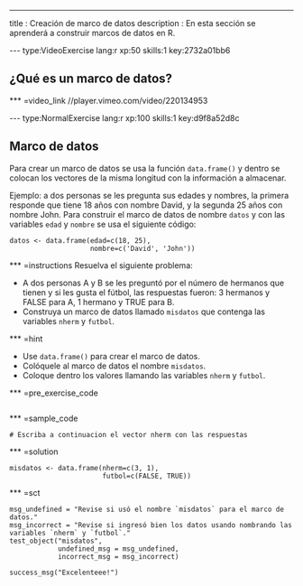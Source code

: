 ---
title       : Creación de marco de datos
description : En esta sección se aprenderá a construir marcos de datos en R.

--- type:VideoExercise lang:r xp:50 skills:1 key:2732a01bb6
## ¿Qué es un marco de datos?

*** =video_link
//player.vimeo.com/video/220134953

--- type:NormalExercise lang:r xp:100 skills:1 key:d9f8a52d8c
## Marco de datos

Para crear un marco de datos se usa la función `data.frame()` y dentro se colocan los vectores de la misma longitud con la información a almacenar.

Ejemplo: a dos personas se les pregunta sus edades y nombres, la primera responde que tiene 18 años con nombre David, y la segunda 25 años con nombre John. Para construir el marco de datos de nombre `datos` y con las variables `edad` y `nombre` se usa el siguiente código:

```{r, eval=F}
datos <- data.frame(edad=c(18, 25),
                    nombre=c('David', 'John'))
```

*** =instructions
Resuelva el siguiente problema:

- A dos personas A y B se les preguntó por el número de hermanos que tienen y si les gusta el fútbol, las respuestas fueron: 3 hermanos y FALSE para A, 1 hermano y TRUE para B.
- Construya un marco de datos llamado `misdatos` que contenga las variables `nherm` y `futbol`.

*** =hint
- Use `data.frame()` para crear el marco de datos.
- Colóquele al marco de datos el nombre `misdatos`.
- Coloque dentro los valores llamando las variables `nherm` y `futbol`.


*** =pre_exercise_code
```{r}

```

*** =sample_code
```{r}
# Escriba a continuacion el vector nherm con las respuestas

```

*** =solution
```{r}
misdatos <- data.frame(nherm=c(3, 1),
                       futbol=c(FALSE, TRUE))
```

*** =sct
```{r}
msg_undefined = "Revise si usó el nombre `misdatos` para el marco de datos."
msg_incorrect = "Revise si ingresó bien los datos usando nombrando las variables `nherm` y `futbol`."
test_object("misdatos",
            undefined_msg = msg_undefined,
            incorrect_msg = msg_incorrect) 

success_msg("Excelenteee!")
```
